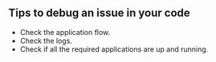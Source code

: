 ## Tips to debug an issue in your code
* Check the application flow.
* Check the logs.
* Check if all the required applications are up and running.
